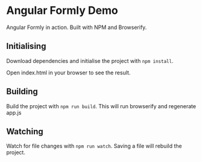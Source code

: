 # Angular Formly Demo

Angular Formly in action. Built with NPM and Browserify.

## Initialising 

Download dependencies and initialise the project with `npm install`.

Open index.html in your browser to see the result.

## Building

Build the project with `npm run build`. This will run browserify and regenerate app.js

## Watching

Watch for file changes with `npm run watch`. Saving a file will rebuild the project.
    
